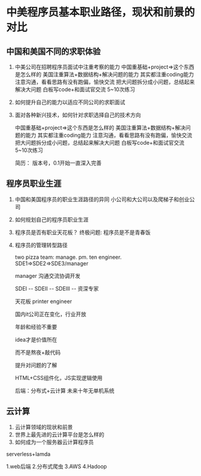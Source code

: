 # 中美程序员基本职业路径，现状和前景的对比

## 中国和美国不同的求职体验

1. 中美公司在招聘程序员面试中注重考察的能力
    中国重基础+project=>这个东西是怎么样的
    美国注重算法+数据结构+解决问题的能力
    其实都注重coding能力
    注意沟通，看看思路有没有跑偏，愉快交流
    把大问题拆分成小问题，总结起来解决大问题
    白板写code+和面试官交流 5~10次练习
2. 如何提升自己的能力以适应不同公司的求职面试
3. 面对各种新兴技术，如何针对求职选择自己的技术方向


    中国重基础+project=>这个东西是怎么样的
    美国注重算法+数据结构+解决问题的能力
    其实都注重coding能力
    注意沟通，看看思路有没有跑偏，愉快交流
    把大问题拆分成小问题，总结起来解决大问题
    白板写code+和面试官交流 5~10次练习

    简历： 
    版本号，0.1开始一直深入完善


## 程序员职业生涯

1. 中国和美国程序员的职业生涯路径的异同
    小公司和大公司以及爬梯子和创业公司
2. 如何规划自己的程序员职业生涯
3. 程序员是否有职业天花板？ 终极问题: 程序员是不是青春饭
4. 程序员的管理转型路径

    two pizza team:
    manage.  pm.  ten engineer.
    SDE1=>SDE2=>SDE3/manager

    manager 沟通交流协调开发


    SDEI  --  SDEII  --  SDEIII --  资深专家

    天花板 printer engineer 

    国内it公司正在变化，行业开放

    年龄和经验不重要

    idea才是价值所在

    而不是熬夜+敲代码

    提升对问题的了解

    HTML+CSS组件化，JS实现逻辑使用

    后端：分布式+云计算 未来十年无单机系统

    

## 云计算

1. 云计算领域的现状和前景
2. 世界上最先进的云计算平台是怎么样的
3. 如何成为一个服务器云计算程序员


serverless+lamda

1.web后端
2.分布式爬虫
3.AWS
4.Hadoop